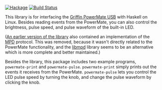 [![Hackage](https://img.shields.io/hackage/v/powermate.svg)](https://hackage.haskell.org/package/powermate)
[![Build Status](https://travis-ci.org/ppelleti/powermate.svg?branch=master)](https://travis-ci.org/ppelleti/powermate)

This library is for interfacing the [Griffin PowerMate USB][1] with
Haskell on Linux.  Besides reading events from the PowerMate, you
can also control the brightness, pulse speed, and pulse waveform of
the built-in LED.

([An earlier version of the library][4] also contained an
implementation of the [MPD][2] protocol.  This was removed, because it
wasn't directly related to the PowerMate functionality, and the
[libmpd][3] library seems to be an alternative which is more complete
and better maintained.)

Besides the library, this package includes two example programs,
`powermate-print` and `powermate-pulse`.  `powermate-print` simply
prints out the events it receives from the PowerMate.
`powermate-pulse` lets you control the LED pulse speed by
turning the knob, and change the pulse waveform by clicking the knob.

[1]: https://griffintechnology.com/us/powermate
[2]: https://musicpd.org/doc/protocol/
[3]: https://hackage.haskell.org/package/libmpd
[4]: https://hackage.haskell.org/package/powermate-0.1
